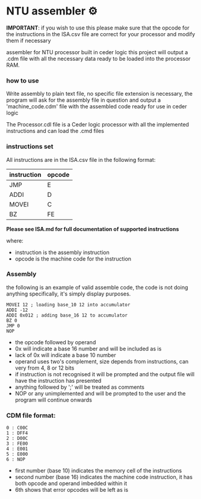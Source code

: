 # NTU assembler ⚙️

**IMPORTANT**: if you wish to use this please make sure that the opcode for the instructions in the ISA.csv file are correct for your processor and modify them if necessary

assembler for NTU processor built in ceder logic this project will output a .cdm file with all the necessary data ready to be loaded into the processor RAM.

### how to use

Write assembly to plain text file, no specific file extension is necessary, the program will ask for the assembly file in question and output a 'machine_code.cdm' file with the assembled code ready for use in ceder logic

The Processor.cdl file is a Ceder logic processor with all the implemented instructions and can load the .cmd files

### instructions set

All instructions are in the ISA.csv file in the following format:

instruction | opcode
|--|--|
JMP|E
ADDI|D
MOVEI|C
BZ|FE

**Please see ISA.md for full documentation of supported instructions**

where:
- instruction is the assembly instruction
- opcode is the machine code for the instruction

### Assembly

the following is an example of valid assemble code, the code is not doing anything specifically, it's simply display purposes.

```
MOVEI 12 ; loading base_10 12 into accumulator
ADDI -12
ADDI 0x012 ; adding base_16 12 to accumulator
BZ 0
JMP 0
NOP
```

- the opcode followed by operand
- 0x will indicate a base 16 number and will be included as is
- lack of 0x will indicate a base 10 number
- operand uses two's complement, size depends from instructions, can very from 4, 8 or 12 bits
- if instruction is not recognised it will be prompted and the output file will have the instruction has presented
- anything followed by ';' will be treated as comments
- NOP or any unimplemented and will be prompted to the user and the program will continue onwards

### CDM file format:

```
0 : C00C
1 : DFF4
2 : D00C
3 : FE00
4 : E001
5 : E000
6 : NOP
```

- first number (base 10) indicates the memory cell of the instructions
- second number (base 16) indicates the machine code instruction, it has both opcode and operand imbedded within it
- 6th shows that error opcodes will be left as is 
